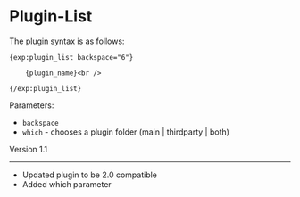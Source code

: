 # Plugin-List

The plugin syntax is as follows:

    {exp:plugin_list backspace="6"}

        {plugin_name}<br />

    {/exp:plugin_list}

Parameters:

- `backspace`
- `which` - chooses a plugin folder (main | thirdparty | both)


Version 1.1
******************
- Updated plugin to be 2.0 compatible
- Added which parameter
